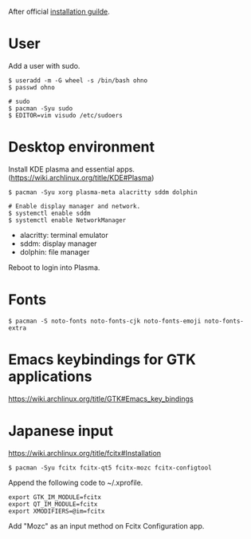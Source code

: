 After official [installation guilde](https://wiki.archlinux.org/title/installation_guide).

# User

Add a user with sudo.

```
$ useradd -m -G wheel -s /bin/bash ohno
$ passwd ohno

# sudo
$ pacman -Syu sudo
$ EDITOR=vim visudo /etc/sudoers
```

# Desktop environment

Install KDE plasma and essential apps. (https://wiki.archlinux.org/title/KDE#Plasma)

```
$ pacman -Syu xorg plasma-meta alacritty sddm dolphin

# Enable display manager and network.
$ systemctl enable sddm
$ systemctl enable NetworkManager
```

- alacritty: terminal emulator
- sddm: display manager
- dolphin: file manager

Reboot to login into Plasma.

# Fonts

```
$ pacman -S noto-fonts noto-fonts-cjk noto-fonts-emoji noto-fonts-extra
```

# Emacs keybindings for GTK applications

https://wiki.archlinux.org/title/GTK#Emacs_key_bindings

# Japanese input

https://wiki.archlinux.org/title/fcitx#Installation

```
$ pacman -Syu fcitx fcitx-qt5 fcitx-mozc fcitx-configtool
```

Append the following code to ~/.xprofile.

```
export GTK_IM_MODULE=fcitx
export QT_IM_MODULE=fcitx
export XMODIFIERS=@im=fcitx
```

Add "Mozc" as an input method on Fcitx Configuration app.
